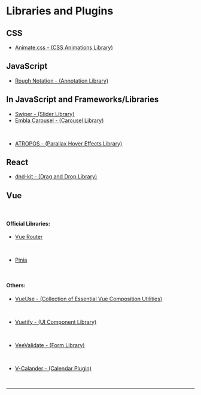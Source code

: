 # Libraries and Plugins

## CSS

- [Animate.css - (CSS Animations Library)](https://animate.style/)

## JavaScript

- [Rough Notation - (Annotation Library)](https://roughnotation.com/)

## In JavaScript and Frameworks/Libraries

- [Swiper - (Slider Library)](https://swiperjs.com/)
- [Embla Carousel - (Carousel Library)](https://www.embla-carousel.com/)

<br>

- [ATROPOS - (Parallax Hover Effects Library)](https://atroposjs.com/)

## React

- [dnd-kit - (Drag and Drop Library)](https://dndkit.com/)

## Vue

<br>

#### Official Libraries:

- [Vue Router](https://router.vuejs.org/)

<br>

- [Pinia](https://pinia.vuejs.org/)

<br>

#### Others:

- [VueUse - (Collection of Essential Vue Composition Utilities)](https://vueuse.org/)

<br>

- [Vuetify - (UI Component Library)](https://vuetifyjs.com/en/)

<br>

- [VeeValidate - (Form Library)](https://vee-validate.logaretm.com/v4/)

<br>

- [V-Calander - (Calendar Plugin)](https://vcalendar.io/)

<br>

---

